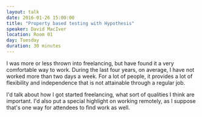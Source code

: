 ```yaml
---
layout: talk
date: 2016-01-26 15:00:00
title: "Property based testing with Hypothesis"
speaker: David MacIver
location: Room 01
day: Tuesday
duration: 30 minutes
---
```


I was more or less thrown into freelancing, but have found it a very comfortable way to work. During the last four years, on average, I have not worked more than two days a week. For a lot of people, it provides a lot of flexibility and independence that is not attainable through a regular job.

I'd talk about how I got started freelancing, what sort of qualities I think are important. I'd also put a special highlight on working remotely, as I suppose that's one way for attendees to find work as well.
